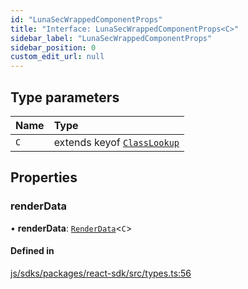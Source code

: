 ```yaml
---
id: "LunaSecWrappedComponentProps"
title: "Interface: LunaSecWrappedComponentProps<C>"
sidebar_label: "LunaSecWrappedComponentProps"
sidebar_position: 0
custom_edit_url: null
---
```


## Type parameters

| Name | Type |
| :------ | :------ |
| `C` | extends keyof [`ClassLookup`](ClassLookup.md) |

## Properties

### renderData

• **renderData**: [`RenderData`](RenderData.md)<`C`\>

#### Defined in

[js/sdks/packages/react-sdk/src/types.ts:56](https://github.com/refinery-labs/lunasec-monorepo/blob/6b064f0/js/sdks/packages/react-sdk/src/types.ts#L56)
